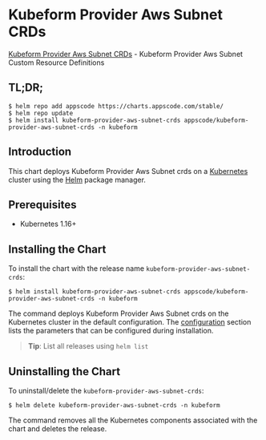 # Kubeform Provider Aws Subnet CRDs

[Kubeform Provider Aws Subnet CRDs](https://github.com/kubeform) - Kubeform Provider Aws Subnet Custom Resource Definitions

## TL;DR;

```console
$ helm repo add appscode https://charts.appscode.com/stable/
$ helm repo update
$ helm install kubeform-provider-aws-subnet-crds appscode/kubeform-provider-aws-subnet-crds -n kubeform
```

## Introduction

This chart deploys Kubeform Provider Aws Subnet crds on a [Kubernetes](http://kubernetes.io) cluster using the [Helm](https://helm.sh) package manager.

## Prerequisites

- Kubernetes 1.16+

## Installing the Chart

To install the chart with the release name `kubeform-provider-aws-subnet-crds`:

```console
$ helm install kubeform-provider-aws-subnet-crds appscode/kubeform-provider-aws-subnet-crds -n kubeform
```

The command deploys Kubeform Provider Aws Subnet crds on the Kubernetes cluster in the default configuration. The [configuration](#configuration) section lists the parameters that can be configured during installation.

> **Tip**: List all releases using `helm list`

## Uninstalling the Chart

To uninstall/delete the `kubeform-provider-aws-subnet-crds`:

```console
$ helm delete kubeform-provider-aws-subnet-crds -n kubeform
```

The command removes all the Kubernetes components associated with the chart and deletes the release.


